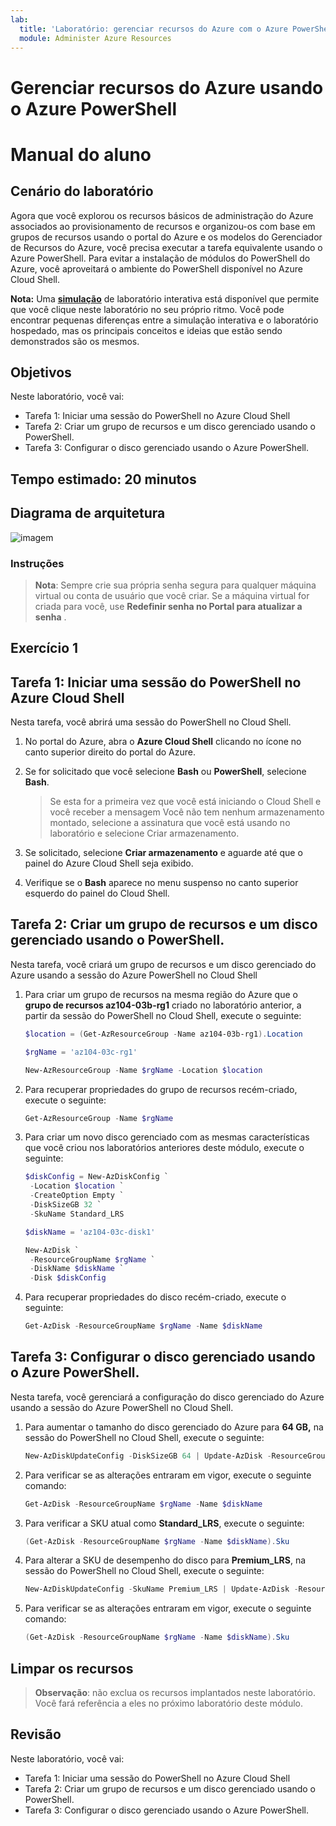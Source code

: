 ```yaml
---
lab:
  title: 'Laboratório: gerenciar recursos do Azure com o Azure PowerShell (opcional)'
  module: Administer Azure Resources
---
```


# Gerenciar recursos do Azure usando o Azure PowerShell
# Manual do aluno

## Cenário do laboratório

Agora que você explorou os recursos básicos de administração do Azure associados ao provisionamento de recursos e organizou-os com base em grupos de recursos usando o portal do Azure e os modelos do Gerenciador de Recursos do Azure, você precisa executar a tarefa equivalente usando o Azure PowerShell. Para evitar a instalação de módulos do PowerShell do Azure, você aproveitará o ambiente do PowerShell disponível no Azure Cloud Shell.

**Nota:** Uma **[simulação](https://mslabs.cloudguides.com/guides/AZ-104%20Exam%20Guide%20-%20Microsoft%20Azure%20Administrator%20Exercise%206)** de laboratório interativa está disponível que permite que você clique neste laboratório no seu próprio ritmo. Você pode encontrar pequenas diferenças entre a simulação interativa e o laboratório hospedado, mas os principais conceitos e ideias que estão sendo demonstrados são os mesmos. 

## Objetivos

Neste laboratório, você vai:

+ Tarefa 1: Iniciar uma sessão do PowerShell no Azure Cloud Shell
+ Tarefa 2: Criar um grupo de recursos e um disco gerenciado usando o PowerShell.
+ Tarefa 3: Configurar o disco gerenciado usando o Azure PowerShell.

## Tempo estimado: 20 minutos

## Diagrama de arquitetura

![imagem](../media/lab03c.png)

### Instruções

> **Nota**: Sempre crie sua própria senha segura para qualquer máquina virtual ou conta de usuário que você criar. Se a máquina virtual for criada para você, use **Redefinir senha no Portal para atualizar a senha** . 

## Exercício 1

## Tarefa 1: Iniciar uma sessão do PowerShell no Azure Cloud Shell

Nesta tarefa, você abrirá uma sessão do PowerShell no Cloud Shell. 

1. No portal do Azure, abra o **Azure Cloud Shell** clicando no ícone no canto superior direito do portal do Azure.

1. Se for solicitado que você selecione **Bash** ou **PowerShell**, selecione **Bash**. 

    >Se esta for a primeira vez que você está iniciando o Cloud Shell e você receber a mensagem Você não tem nenhum armazenamento montado, selecione a assinatura que você está usando no laboratório e selecione Criar armazenamento. 

1. Se solicitado, selecione **Criar armazenamento** e aguarde até que o painel do Azure Cloud Shell seja exibido. 

1. Verifique se o **Bash** aparece no menu suspenso no canto superior esquerdo do painel do Cloud Shell.

## Tarefa 2: Criar um grupo de recursos e um disco gerenciado usando o PowerShell.

Nesta tarefa, você criará um grupo de recursos e um disco gerenciado do Azure usando a sessão do Azure PowerShell no Cloud Shell

1. Para criar um grupo de recursos na mesma região do Azure que o **grupo de recursos az104-03b-rg1** criado no laboratório anterior, a partir da sessão do PowerShell no Cloud Shell, execute o seguinte:

   ```powershell
   $location = (Get-AzResourceGroup -Name az104-03b-rg1).Location

   $rgName = 'az104-03c-rg1'

   New-AzResourceGroup -Name $rgName -Location $location
   ```
1. Para recuperar propriedades do grupo de recursos recém-criado, execute o seguinte:

   ```powershell
   Get-AzResourceGroup -Name $rgName
   ```
1. Para criar um novo disco gerenciado com as mesmas características que você criou nos laboratórios anteriores deste módulo, execute o seguinte:

   ```powershell
   $diskConfig = New-AzDiskConfig `
    -Location $location `
    -CreateOption Empty `
    -DiskSizeGB 32 `
    -SkuName Standard_LRS

   $diskName = 'az104-03c-disk1'

   New-AzDisk `
    -ResourceGroupName $rgName `
    -DiskName $diskName `
    -Disk $diskConfig
   ```

1. Para recuperar propriedades do disco recém-criado, execute o seguinte:

   ```powershell
   Get-AzDisk -ResourceGroupName $rgName -Name $diskName
   ```

## Tarefa 3: Configurar o disco gerenciado usando o Azure PowerShell.

Nesta tarefa, você gerenciará a configuração do disco gerenciado do Azure usando a sessão do Azure PowerShell no Cloud Shell. 

1. Para aumentar o tamanho do disco gerenciado do Azure para **64 GB,** na sessão do PowerShell no Cloud Shell, execute o seguinte:

   ```powershell
   New-AzDiskUpdateConfig -DiskSizeGB 64 | Update-AzDisk -ResourceGroupName $rgName -DiskName $diskName
   ```

1. Para verificar se as alterações entraram em vigor, execute o seguinte comando:

   ```powershell
   Get-AzDisk -ResourceGroupName $rgName -Name $diskName
   ```

1. Para verificar a SKU atual como **Standard_LRS**, execute o seguinte:

   ```powershell
   (Get-AzDisk -ResourceGroupName $rgName -Name $diskName).Sku
   ```

1. Para alterar a SKU de desempenho do disco para **Premium_LRS**, na sessão do PowerShell no Cloud Shell, execute o seguinte:

   ```powershell
   New-AzDiskUpdateConfig -SkuName Premium_LRS | Update-AzDisk -ResourceGroupName $rgName -DiskName $diskName
   ```

1. Para verificar se as alterações entraram em vigor, execute o seguinte comando:

   ```powershell
   (Get-AzDisk -ResourceGroupName $rgName -Name $diskName).Sku
   ```

## Limpar os recursos

   >**Observação**: não exclua os recursos implantados neste laboratório. Você fará referência a eles no próximo laboratório deste módulo.

## Revisão

Neste laboratório, você vai:

- Tarefa 1: Iniciar uma sessão do PowerShell no Azure Cloud Shell
- Tarefa 2: Criar um grupo de recursos e um disco gerenciado usando o PowerShell.
- Tarefa 3: Configurar o disco gerenciado usando o Azure PowerShell.
